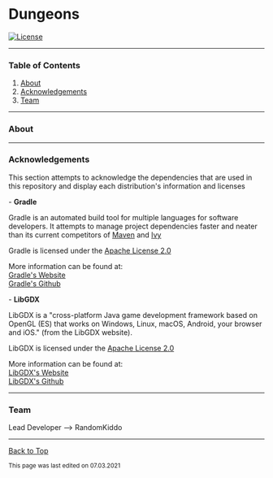 # Dungeons

[![License](https://img.shields.io/github/license/RandomKiddo/Dungeons)](https://www.gnu.org/license/gpl-3.0.en.html)

___

### Table of Contents

1. [About](#about)
2. [Acknowledgements](#acknowledgements)
3. [Team](#team)

___

### About

___

### Acknowledgements

This section attempts to acknowledge the dependencies that are used in this repository and display each distribution's information and licenses

\- **Gradle**

Gradle is an automated build tool for multiple languages for software developers. It attempts to manage project dependencies faster and neater than its current competitors of [Maven](https://maven.apache.org) and [Ivy](https://www.ivy.co)

Gradle is licensed under the [Apache License 2.0](https://www.apache.org/licenses/LICENSE-2.0)

More information can be found at: <br>
[Gradle's Website](https://gradle.org) <br>
[Gradle's Github](https://github.com/gradle/gradle)

\- **LibGDX**

LibGDX is a "cross-platform Java game development framework based on OpenGL (ES) that works on Windows, Linux, macOS, Android, your browser and iOS." (from the LibGDX website).

LibGDX is licensed under the [Apache License 2.0](https://www.apache.org/licenses/LICENSE-2.0)

More information can be found at: <br>
[LibGDX's Website](https://libgdx.com) <br>
[LibGDX's Github](https://github.com/libgdx/libgdx)

___

### Team

Lead Developer --> RandomKiddo

___

[Back to Top](#dungeons)

<sub>This page was last edited on 07.03.2021</sub>
